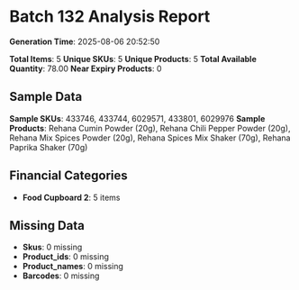 # Batch 132 Analysis Report

**Generation Time**: 2025-08-06 20:52:50

**Total Items**: 5
**Unique SKUs**: 5
**Unique Products**: 5
**Total Available Quantity**: 78.00
**Near Expiry Products**: 0

## Sample Data
**Sample SKUs**: 433746, 433744, 6029571, 433801, 6029976
**Sample Products**: Rehana Cumin Powder (20g), Rehana Chili Pepper Powder (20g), Rehana Mix Spices Powder (20g), Rehana Spices Mix Shaker (70g), Rehana Paprika Shaker (70g)

## Financial Categories
- **Food Cupboard 2**: 5 items

## Missing Data
- **Skus**: 0 missing
- **Product_ids**: 0 missing
- **Product_names**: 0 missing
- **Barcodes**: 0 missing
